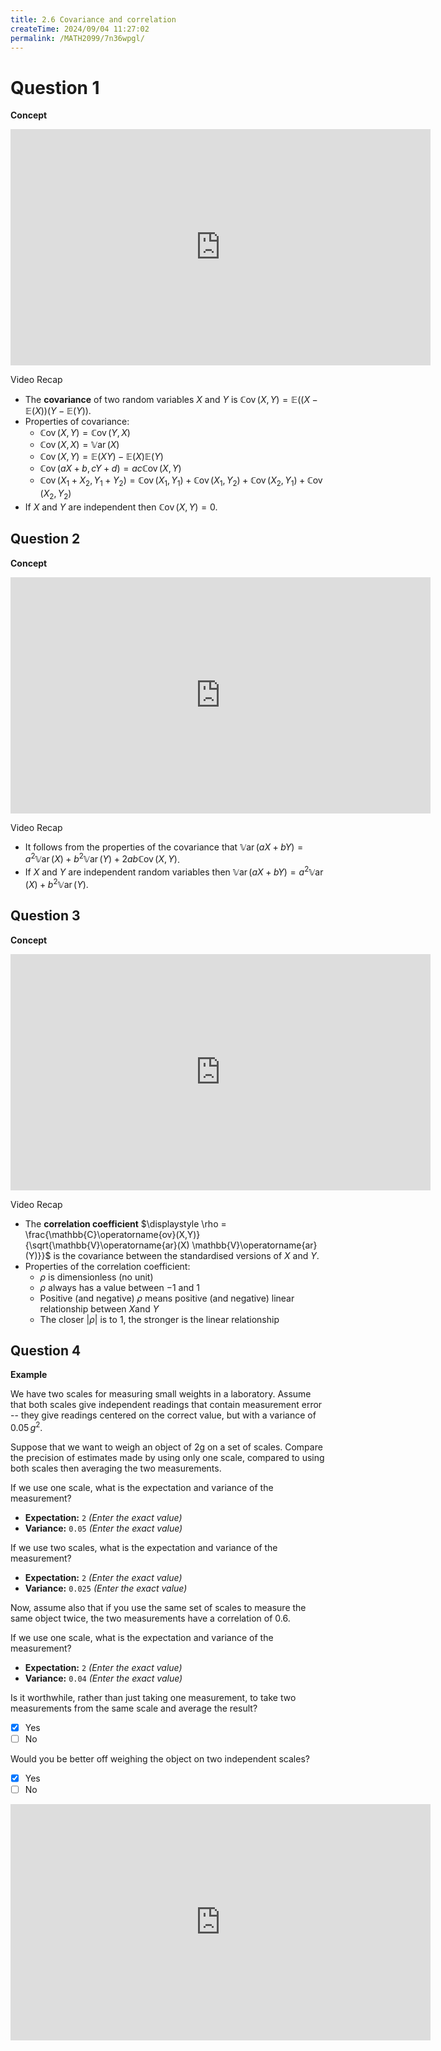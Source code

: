 ```yaml
---
title: 2.6 Covariance and correlation
createTime: 2024/09/04 11:27:02
permalink: /MATH2099/7n36wpgl/
---
```



# Question 1

<div class="how_qb">

**Concept**

<iframe width="672" height="378" src="https://www.youtube.com/embed/lj_iHd2pf30" title="L2 29 Covariance" frameborder="0" allow="accelerometer; autoplay; clipboard-write; encrypted-media; gyroscope; picture-in-picture; web-share" referrerpolicy="strict-origin-when-cross-origin" allowfullscreen></iframe>

Video Recap

- The **covariance** of two random variables $X$ and $Y$ is $\mathbb{C}\operatorname{ov}(X,Y)=\mathbb{E}\big((X-\mathbb{E}(X))(Y-\mathbb{E}(Y))$.
- Properties of covariance:
  - $\mathbb{C}\operatorname{ov}(X,Y)=\mathbb{C}\operatorname{ov}(Y,X)$
  - $\mathbb{C}\operatorname{ov}(X,X)=\mathbb{V}\operatorname{ar}(X)$
  - $\mathbb{C}\operatorname{ov}(X,Y)=\mathbb{E}(XY)-\mathbb{E}(X)\mathbb{E}(Y)$
  - $\mathbb{C}\operatorname{ov}(aX+b,cY+d)=ac\mathbb{C}\operatorname{ov}(X,Y)$
  - $\mathbb{C}\operatorname{ov}(X_1+X_2,Y_1+Y_2) =\mathbb{C}\operatorname{ov}(X_1,Y_1)+\mathbb{C}\operatorname{ov}(X_1,Y_2)+\mathbb{C}\operatorname{ov}(X_2,Y_1)+\mathbb{C}\operatorname{ov}(X_2,Y_2)$
- If $X$ and $Y$ are independent then $\mathbb{C}\operatorname{ov}(X,Y)=0$.

</div>

## Question 2

<div class="how_qb">

**Concept**

<iframe width="672" height="378" src="https://www.youtube.com/embed/kDrTClKsjbw" title="L2 31 Variance of Sum of Random Variables" frameborder="0" allow="accelerometer; autoplay; clipboard-write; encrypted-media; gyroscope; picture-in-picture; web-share" referrerpolicy="strict-origin-when-cross-origin" allowfullscreen></iframe>

Video Recap

- It follows from the properties of the covariance that $\mathbb{V}\operatorname{ar}\left(aX+bY\right) = a^2 \mathbb{V}\operatorname{ar}(X) + b^2 \mathbb{V}\operatorname{ar}(Y) + 2ab \mathbb{C}\operatorname{ov}(X,Y)$.
- If $X$ and $Y$ are independent random variables then $\mathbb{V}\operatorname{ar}\left(aX+bY\right)=  a^2\mathbb{V}\operatorname{ar}(X) +  b^2 \mathbb{V}\operatorname{ar}(Y)$.

</div>

## Question 3

<div class="how_qb">

**Concept**

<iframe width="672" height="378" src="https://www.youtube.com/embed/y0DU0szt-Tw" title="L2 30 Correlation" frameborder="0" allow="accelerometer; autoplay; clipboard-write; encrypted-media; gyroscope; picture-in-picture; web-share" referrerpolicy="strict-origin-when-cross-origin" allowfullscreen></iframe>

Video Recap

- The **correlation coefficient** $\displaystyle \rho = \frac{\mathbb{C}\operatorname{ov}(X,Y)}{\sqrt{\mathbb{V}\operatorname{ar}(X) \mathbb{V}\operatorname{ar}(Y)}}$ is the covariance between the standardised versions of $X$ and $Y$.
- Properties of the correlation coefficient:
  - $\rho$ is dimensionless (no unit)
  - $\rho$ always has a value between $-1$ and $1$
  - Positive (and negative) $\rho$ means positive (and negative) linear relationship between $X$and $Y$
  - The closer $|\rho|$ is to 1, the stronger is the linear relationship

</div>


## Question 4

<div class="how_qb">

**Example**

We have two scales for measuring small weights in a laboratory. Assume that both scales give independent readings that contain measurement error -- they give readings centered on the correct value, but with a variance of $0.05 \, g^2$.

Suppose that we want to weigh an object of 2g on a set of scales. Compare the precision of estimates made by using only one scale, compared to using both scales then averaging the two measurements.

If we use one scale, what is the expectation and variance of the measurement?

- **Expectation:** `2` *(Enter the exact value)*
- **Variance:** `0.05` *(Enter the exact value)*

If we use two scales, what is the expectation and variance of the measurement?

- **Expectation:** `2` *(Enter the exact value)*
- **Variance:** `0.025` *(Enter the exact value)*

Now, assume also that if you use the same set of scales to measure the same object twice, the two measurements have a correlation of $0.6$.

If we use one scale, what is the expectation and variance of the measurement?

- **Expectation:** `2` *(Enter the exact value)*
- **Variance:** `0.04` *(Enter the exact value)*

Is it worthwhile, rather than just taking one measurement, to take two measurements from the same scale and average the result?

- [x] Yes
- [ ] No

Would you be better off weighing the object on two independent scales?

- [x] Yes
- [ ] No

<iframe width="672" height="378" src="https://www.youtube.com/embed/JqGgEXQU49Q" title="L2 32 Correlation Weight Example" frameborder="0" allow="accelerometer; autoplay; clipboard-write; encrypted-media; gyroscope; picture-in-picture; web-share" referrerpolicy="strict-origin-when-cross-origin" allowfullscreen></iframe>

</div>